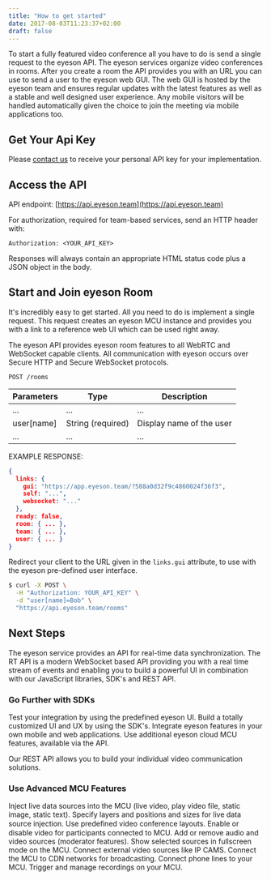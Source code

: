 ```yaml
---
title: "How to get started"
date: 2017-08-03T11:23:37+02:00
draft: false
---
```


To start a fully featured video conference all you have to do is send a single
request to the eyeson API. The eyeson services organize video conferences in
rooms. After you create a room the API provides you with an URL you can use to
send a user to the eyeson web GUI. The web GUI is hosted by the eyeson team and
ensures regular updates with the latest features as well as a stable and well
designed user experience. Any mobile visitors will be handled automatically
given the choice to join the meeting via mobile applications too.

## Get Your Api Key

Please [contact us](https://eyeson.team/developers/#contact-me) to receive your
personal API key for your implementation.

## Access the API

API endpoint: [https://api.eyeson.team](https://api.eyeson.team)

For authorization, required for team-based services, send an HTTP header with:

```
Authorization: <YOUR_API_KEY>
```

Responses will always contain an appropriate HTML status code plus a JSON
object in the body.

## Start and Join eyeson Room

It's incredibly easy to get started. All you need to do is implement a single
request. This request creates an eyeson MCU instance and provides you with a
link to a reference web UI which can be used right away.

The eyeson API provides eyeson room features to all WebRTC and WebSocket
capable clients. All communication with eyeson occurs over Secure HTTP and
Secure WebSocket protocols.

```
POST /rooms
```

Parameters   | Type              | Description
------------ | ----------------- | -------
...          | ...               | ...
user[name]   | String (required) | Display name of the user
...          | ...               | ...

EXAMPLE RESPONSE:
```json
{
  links: {
    gui: "https://app.eyeson.team/?588a0d32f9c4860024f36f3",
    self: "...",
    websocket: "..."
  },
  ready: false,
  room: { ... },
  team: { ... },
  user: { ... }
}
```

Redirect your client to the URL given in the `links.gui` attribute, to use
with the eyeson pre-defined user interface.

```sh
$ curl -X POST \
  -H "Authorization: YOUR_API_KEY" \
  -d "user[name]=Bob" \
  "https://api.eyeson.team/rooms"
```

## Next Steps

The eyeson service provides an API for real-time data synchronization. The RT
API is a modern WebSocket based API providing you with a real time stream of
events and enabling you to build a powerful UI in combination with our
JavaScript libraries, SDK's and REST API.

### Go Further with SDKs

Test your integration by using the predefined eyeson UI. Build a totally
customized UI and UX by using the SDK's. Integrate eyeson features in your own
mobile and web applications. Use additional eyeson cloud MCU features,
available via the API.

Our REST API allows you to build your individual video communication solutions.

### Use Advanced MCU Features

Inject live data sources into the MCU (live video, play video file, static
image, static text). Specify layers and positions and sizes for live data
source injection. Use predeﬁned video conference layouts. Enable or disable
video for participants connected to MCU. Add or remove audio and video sources
(moderator features). Show selected sources in fullscreen mode on the MCU.
Connect external video sources like IP CAMS. Connect the MCU to CDN networks
for broadcasting.  Connect phone lines to your MCU. Trigger and manage
 recordings on your MCU.

